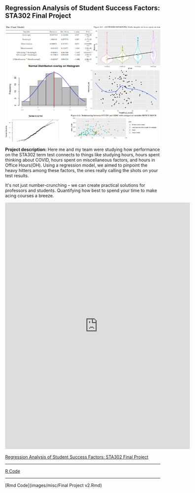 ## Regression Analysis of Student Success Factors: STA302 Final Project

<img src="images/misc pics/school project.png?raw=true"/>

**Project description:** 
Here me and my team were studying how performance on the STA302 term test connects to things like studying hours, hours spent thinking about COVID, hours spent on miscellaneous factors, and hours in Office Hours(OH). 
Using a regression model, we aimed to pinpoint the heavy hitters among these factors, the ones really calling the shots on your test results.

It's not just number-crunching – we can create practical solutions for professors and students. Quantifying how best to spend your time to make acing courses a breeze.

<embed src="https://github.com/JoshuaCuevasUofT/JoshuaCuevasUofT.github.io/blob/master/pdf/STA302-Final-Project.pdf" width="600" height="800" type="application/pdf">

[Regression Analysis of Student Success Factors: STA302 Final Project](pdf/STA302-Final-Project.pdf)

---
[R Code](images/misc/Final-Project-v2.R)

---
[Rmd Code](images/misc/Final Project v2.Rmd)
